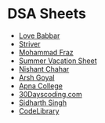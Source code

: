 # DSA Sheets

- [Love Babbar]()
- [Striver]()
- [Mohammad Fraz]()
- [Summer Vacation Sheet]()
- [Nishant Chahar]()
- [Arsh Goyal]()
- [Apna College]()
- [30Dayscoding.com]()
- [Sidharth Singh]()
- [CodeLibrary]()
